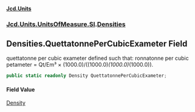#### [Jcd.Units](index 'index')
### [Jcd.Units.UnitsOfMeasure.SI](Jcd.Units.UnitsOfMeasure.SI 'Jcd.Units.UnitsOfMeasure.SI').[Densities](Densities 'Jcd.Units.UnitsOfMeasure.SI.Densities')

## Densities.QuettatonnePerCubicExameter Field

quettatonne per cubic exameter defined such that: ronnatonne per cubic petameter = Qt/Em³ ×
(1000.0)/((1000.0)*(1000.0)*(1000.0)).

```csharp
public static readonly Density QuettatonnePerCubicExameter;
```

#### Field Value
[Density](Density 'Jcd.Units.UnitTypes.Density')